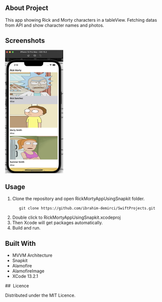 ## About Project 

This app showing Rick and Morty characters in a tableView. Fetching datas from API and show character names and photos. 



## Screenshots

<img src="./Screenshots/main.png" height=400>


## Usage 

1. Clone the repository and open RickMortyAppUsingSnapkit folder.
   ```
      git clone https://github.com/ibrahim-demirci/SwiftProjects.git
   ```
2. Double click to RickMortyAppUsingSnapkit.xcodeproj
3. Then Xcode will get packages automatically. 
4. Build and run.



## Built With

* MVVM Architecture
* Snapkit
* Alamofire
* AlamofireImage
* XCode 13.2.1



## 	Licence 

Distributed under the MIT Licence.

